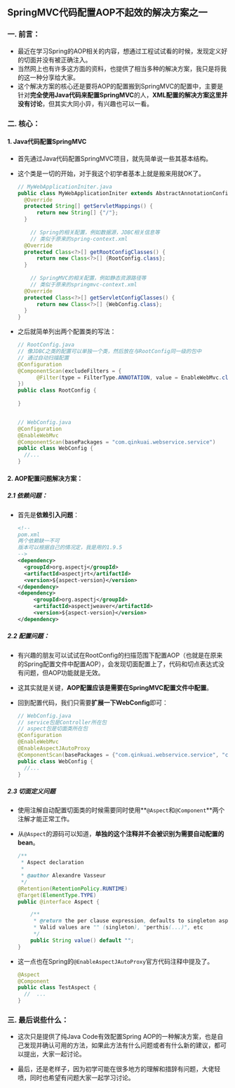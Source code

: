 ## SpringMVC代码配置AOP不起效的解决方案之一

### 一. 前言：

- 最近在学习Spring的AOP相关的内容，想通过工程试试看的时候，发现定义好的切面并没有被正确注入。
- 当然网上也有许多这方面的资料，也提供了相当多种的解决方案，我只是将我的这一种分享给大家。
- 这个解决方案的核心还是要将AOP的配置搬到SpringMVC的配置中，主要是针对**完全使用Java代码来配置SpringMVC**的人，**XML配置的解决方案这里并没有讨论**，但其实大同小异，有兴趣也可以一看。



### 二. 核心：

#### 1. Java代码配置SpringMVC

- 首先通过Java代码配置SpringMVC项目，就先简单说一些其基本结构。

- 这个类是一切的开始，对于我这个初学者基本上就是搬来用就OK了。

  ```java
  // MyWebApplicationIniter.java
  public class MyWebApplicationIniter extends AbstractAnnotationConfigDispatcherServletInitializer{
  	@Override
  	protected String[] getServletMappings() {
  		return new String[] {"/"};
  	}
  	
      // Spring的相关配置，例如数据源，JDBC相关信息等
      // 类似于原来的spring-context.xml
  	@Override
  	protected Class<?>[] getRootConfigClasses() {
  		return new Class<?>[] {RootConfig.class};
  	}
  	
      // SpringMVC的相关配置，例如静态资源路径等
      // 类似于原来的springmvc-context.xml
  	@Override
  	protected Class<?>[] getServletConfigClasses() {
  		return new Class<?>[] {WebConfig.class};
  	}
  }
  ```

- 之后就简单列出两个配置类的写法：

  ```java
  // RootConfig.java
  // 像JDBC之类的配置可以单独一个类，然后放在与RootConfig同一级的包中
  // 通过自动扫描配置
  @Configuration
  @ComponentScan(excludeFilters = {
  		@Filter(type = FilterType.ANNOTATION, value = EnableWebMvc.class)
  })
  public class RootConfig {
  	
  }
  
  
  // WebConfig.java
  @Configuration
  @EnableWebMvc
  @ComponentScan(basePackages = "com.qinkuai.webservice.service")
  public class WebConfig {
  	//...
  }
  ```



#### 2. AOP配置问题解决方案：

##### 2.1 依赖问题：

- 首先是**依赖引入问题**：

  ```xml
  <!-- 
  pom.xml 
  两个依赖缺一不可
  版本可以根据自己的情况定，我是用的1.9.5
  -->
  <dependency>
  	<groupId>org.aspectj</groupId>
  	<artifactId>aspectjrt</artifactId>
  	<version>${aspect-version}</version>
  </dependency>
  <dependency>
       <groupId>org.aspectj</groupId>
       <artifactId>aspectjweaver</artifactId>
       <version>${aspect-version}</version>
  </dependency>
  ```

##### 2.2 配置问题：

- 有兴趣的朋友可以试试在RootConfig的扫描范围下配置AOP（也就是在原来的Spring配置文件中配置AOP），会发现切面配置上了，代码和切点表达式没有问题，但AOP功能就是无效。

- 这其实就是关键，**AOP配置应该是需要在SpringMVC配置文件中配置**。

- 回到配置代码，我们只需要**扩展一下WebConfig**即可：

  ```java
  // WebConfig.java
  // service包是Controller所在包
  // aspect包是切面类所在包
  @Configuration
  @EnableWebMvc
  @EnableAspectJAutoProxy
  @ComponentScan(basePackages = {"com.qinkuai.webservice.service", "com.qinkuai.webservice.aspect"})
  public class WebConfig {
  	//...
  }
  ```

##### 2.3 切面定义问题

- 使用注解自动配置切面类的时候需要同时使用**`@Aspect`和`@Component`**两个注解才能正常工作。

- 从`@Aspect`的源码可以知道，**单独的这个注释并不会被识别为需要自动配置的bean**。

  ```java
  /**
   * Aspect declaration
   *
   * @author Alexandre Vasseur
   */
  @Retention(RetentionPolicy.RUNTIME)
  @Target(ElementType.TYPE)
  public @interface Aspect {
  
      /**
       * @return the per clause expression, defaults to singleton aspect.
       * Valid values are "" (singleton), "perthis(...)", etc
       */
      public String value() default "";
  }
  ```

  

- 这一点也在Spring的`@EnableAspectJAutoProxy`官方代码注释中提及了。

  ```java
  @Aspect
  @Component
  public class TestAspect {
  	//  ...
  }
  ```

  



### 三. 最后说些什么：

- 这次只是提供了纯Java Code有效配置Spring AOP的一种解决方案，也是自己发现并确认可用的方法，如果此方法有什么问题或者有什么新的建议，都可以提出，大家一起讨论。

- 最后，还是老样子，因为初学可能在很多地方的理解和措辞有问题，大佬轻喷，同时也希望有问题大家一起学习讨论。

